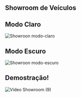 ## Showroom de Veículos

## Modo Claro

![Showroon modo-claro](https://github.com/ViniciusVsss/showroom-de-veiculos/assets/167255353/ed47a872-ded5-45a1-879e-d086f8f7a707)

## Modo Escuro

![Showroon modo-escuro](https://github.com/ViniciusVsss/showroom-de-veiculos/assets/167255353/bfe97df2-c740-484b-9de7-03247ea766c9)

## Demostração!

![Vídeo Showroom (9)](https://github.com/ViniciusVsss/showroom-de-veiculos/assets/167255353/d422b03c-147b-4ba4-9a48-24b6646edfca)
